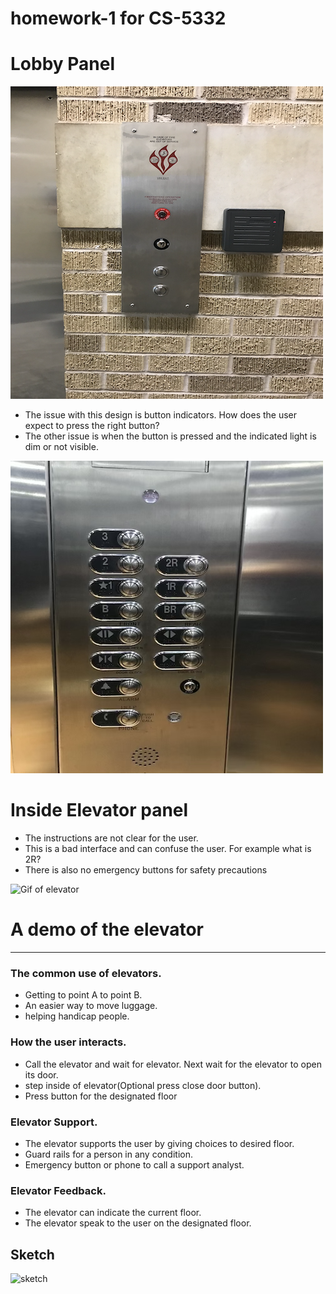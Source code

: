 # homework-1 for CS-5332



<h1>Lobby Panel</h1>
<img src="https://github.com/Man-on-thoughts/hw1/blob/master/images/IMG_1437.png" alt="imageOne">
<ul>
  <li>The issue with this design is button indicators. How does the user expect to press the right button?</li>
  <li> The other issue is when the button is pressed and the indicated light is dim or not visible.</li>
</ul>



  <img src="https://github.com/Man-on-thoughts/hw1/blob/master/images/IMG_1446.png" alt="imageTwo">
  <h1>Inside Elevator panel</h1>
  <ul>
    <li>The instructions are not clear for the user.</li>
    <li>This is a bad interface and can confuse the user. For example what is 2R?</li>
    <li> There is also no emergency buttons for safety precautions</li>
  </ul>


<img src="https://github.com/Man-on-thoughts/hw1/blob/master/images/Hnet-image.gif" alt="Gif of elevator">

<h1>A demo of the elevator</h1>

---


### The common use of elevators.

- Getting to point A to point B.
- An easier way to move luggage.
- helping handicap people.


### How the user interacts.
- Call the elevator and wait for elevator. Next wait for the elevator to open its door.
- step inside of elevator(Optional press close door button).
- Press button for the designated floor

### Elevator Support. 
- The elevator supports the user by giving choices to desired floor.
- Guard rails for a person in any condition. 
- Emergency button or phone to call a support analyst.

### Elevator Feedback. 
- The elevator can indicate the current floor.
- The elevator speak to the user on the designated floor.


## Sketch
<img src="https://github.com/Man-on-thoughts/hw1.ClassID80.Alaniz/blob/master/images/Image.jpeg" alt="sketch">


